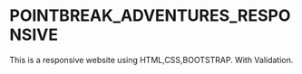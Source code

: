 # POINTBREAK_ADVENTURES_RESPONSIVE
This is a responsive website using HTML,CSS,BOOTSTRAP. With Validation. 
